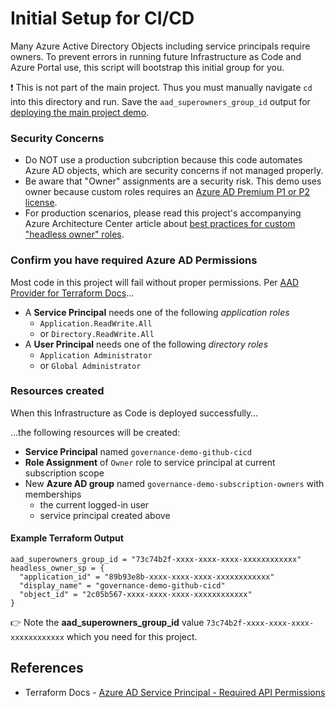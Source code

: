 # Initial Setup for CI/CD

Many Azure Active Directory Objects including service principals require owners. To prevent errors in running future Infrastructure as Code and Azure Portal use, this script will bootstrap this initial group for you.

❗️ This is not part of the main project. Thus you must manually navigate `cd` into this directory and run. Save the `aad_superowners_group_id` output for [deploying the main project demo](https://github.com/Azure/devops-governance/blob/main/DEPLOY.md).

### Security Concerns

- Do NOT use a production subcription because this code automates Azure AD objects, which are security concerns if not managed properly.
- Be aware that "Owner" assignments are a security risk. This demo uses owner because custom roles requires an [Azure AD Premium P1 or P2 license](https://docs.microsoft.com/en-us/azure/active-directory/roles/custom-create). 
- For production scenarios, please read this project's accompanying Azure Architecture Center article about [best practices for custom "headless owner" roles](https://docs.microsoft.com/en-us/azure/architecture/example-scenario/governance/end-to-end-governance-in-azure#3-create-a-custom-role-for-the-service-principal-used-to-access-production).

### Confirm you have required Azure AD Permissions

Most code in this project will fail without proper permissions. Per [AAD Provider for Terraform Docs](https://registry.terraform.io/providers/hashicorp/azuread/latest/docs/resources/service_principal#api-permissions)…
  - A **Service Principal** needs one of the following *application roles* 
    - `Application.ReadWrite.All` 
    - or `Directory.ReadWrite.All`
  - A **User Principal** needs one of the following *directory roles*
    - `Application Administrator` 
    - or `Global Administrator`

### Resources created

When this Infrastructure as Code is deployed successfully…


…the following resources will be created:

- **Service Principal** named `governance-demo-github-cicd`
- **Role Assignment** of `Owner` role to service principal at current subscription scope
- New **Azure AD group** named `governance-demo-subscription-owners` with memberships
  - the current logged-in user
  - service principal created above

#### Example Terraform Output

```
aad_superowners_group_id = "73c74b2f-xxxx-xxxx-xxxx-xxxxxxxxxxxx"
headless_owner_sp = {
  "application_id" = "89b93e8b-xxxx-xxxx-xxxx-xxxxxxxxxxxx"
  "display_name" = "governance-demo-github-cicd"
  "object_id" = "2c05b567-xxxx-xxxx-xxxx-xxxxxxxxxxxx"
}
```

👉 Note the **aad_superowners_group_id** value `73c74b2f-xxxx-xxxx-xxxx-xxxxxxxxxxxx` which you need for this project.

## References


- Terraform Docs - [Azure AD Service Principal - Required API Permissions](https://registry.terraform.io/providers/hashicorp/azuread/latest/docs/resources/service_principal#api-permissions)